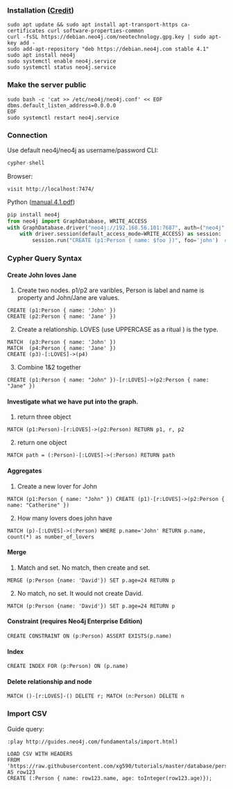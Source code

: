 ### Installation ([Credit](https://www.digitalocean.com/community/tutorials/how-to-install-and-configure-neo4j-on-ubuntu-20-04))
```
sudo apt update && sudo apt install apt-transport-https ca-certificates curl software-properties-common 
curl -fsSL https://debian.neo4j.com/neotechnology.gpg.key | sudo apt-key add -  
sudo add-apt-repository "deb https://debian.neo4j.com stable 4.1"
sudo apt install neo4j
sudo systemctl enable neo4j.service  
sudo systemctl status neo4j.service 
```
### Make the server public
```
sudo bash -c 'cat >> /etc/neo4j/neo4j.conf' << EOF 
dbms.default_listen_address=0.0.0.0
EOF
sudo systemctl restart neo4j.service
```
### Connection
Use default neo4j/neo4j as username/password 
CLI: 
```python
cypher-shell 
```
Browser:
```
visit http://localhost:7474/
```
Python ([manual.4.1.pdf](https://neo4j.com/docs/pdf/neo4j-driver-manual-4.1-python.pdf))
```python
pip install neo4j
from neo4j import GraphDatabase, WRITE_ACCESS 
with GraphDatabase.driver("neo4j://192.168.56.101:7687", auth=("neo4j", "a")) as driver:
    with driver.session(default_access_mode=WRITE_ACCESS) as session: 
        session.run("CREATE (p1:Person { name: $foo })", foo='john')  # add a new node 
```
### Cypher Query Syntax
#### Create John loves Jane
  1. Create two nodes. p1/p2 are varibles, Person is label and name is property and John/Jane are values. 
``` 
CREATE (p1:Person { name: 'John' }) 
CREATE (p2:Person { name: 'Jane' })
```
  2. Create a relationship. LOVES (use UPPERCASE as a ritual ) is the type.
```
MATCH  (p3:Person { name: 'John' })
MATCH  (p4:Person { name: 'Jane' })
CREATE (p3)-[:LOVES]->(p4)
```
  3. Combine 1&2 together
```
CREATE (p1:Person { name: "John" })-[r:LOVES]->(p2:Person { name: "Jane" })
```
#### Investigate what we have put into the graph.
  1. return three object
``` 
MATCH (p1:Person)-[r:LOVES]->(p2:Person) RETURN p1, r, p2
```
  2. return one object
``` 
MATCH path = (:Person)-[:LOVES]->(:Person) RETURN path
```
#### Aggregates
  1. Create a new lover for John
```
MATCH (p1:Person { name: "John" }) CREATE (p1)-[r:LOVES]->(p2:Person { name: "Catherine" })
```
  2. How many lovers does john have
```
MATCH (p)-[:LOVES]->(:Person) WHERE p.name='John' RETURN p.name, count(*) as number_of_lovers
```
#### Merge
  1. Match and set. No match, then create and set. 
```
MERGE (p:Person {name: 'David'}) SET p.age=24 RETURN p
```
  2. No match, no set. It would not create David. 
```
MATCH (p:Person {name: 'David'}) SET p.age=24 RETURN p
```
#### Constraint (requires Neo4j Enterprise Edition)
```
CREATE CONSTRAINT ON (p:Person) ASSERT EXISTS(p.name)
```
#### Index
```
CREATE INDEX FOR (p:Person) ON (p.name)
```
#### Delete relationship and node
```
MATCH ()-[r:LOVES]-() DELETE r; MATCH (n:Person) DELETE n
```
### Import CSV
Guide query: 
```
:play http://guides.neo4j.com/fundamentals/import.html)
```
```
LOAD CSV WITH HEADERS
FROM 'https://raw.githubusercontent.com/xg590/tutorials/master/database/person.csv'
AS row123
CREATE (:Person { name: row123.name, age: toInteger(row123.age)}); 
```
